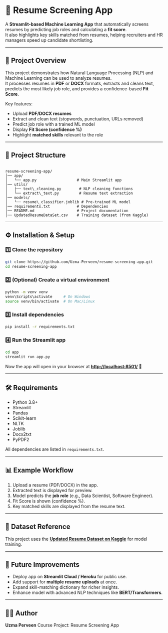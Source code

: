 # 🧠 Resume Screening App

A **Streamlit-based Machine Learning App** that automatically screens resumes by predicting job roles and calculating a **fit score**.  
It also highlights key skills matched from resumes, helping recruiters and HR managers speed up candidate shortlisting.

---

## 📌 Project Overview
This project demonstrates how Natural Language Processing (NLP) and Machine Learning can be used to analyze resumes.  
It processes resumes in **PDF** or **DOCX** formats, extracts and cleans text, predicts the most likely job role, and provides a confidence-based **Fit Score**.

Key features:
- Upload **PDF/DOCX resumes**  
- Extract and clean text (stopwords, punctuation, URLs removed)  
- Predict job role with a trained ML model  
- Display **Fit Score (confidence %)**  
- Highlight **matched skills** relevant to the role  

---

## 📂 Project Structure
```

resume-screening-app/
│── app/
│   └── app.py                  # Main Streamlit app
│── utils/
│   ├── text\_cleaning.py        # NLP cleaning functions
│   └── extract\_text.py         # Resume text extraction
│── models/
│   └── resume\_classifier.joblib # Pre-trained ML model
│── requirements.txt            # Dependencies
│── README.md                   # Project documentation
│── UpdatedResumeDataSet.csv    # Training dataset (from Kaggle)

````

---

## ⚙️ Installation & Setup

### 1️⃣ Clone the repository
```bash
git clone https://github.com/Uzma-Perveen/resume-screening-app.git
cd resume-screening-app
````

### 2️⃣ (Optional) Create a virtual environment

```bash
python -m venv venv
venv\Scripts\activate     # On Windows
source venv/bin/activate  # On Mac/Linux
```

### 3️⃣ Install dependencies

```bash
pip install -r requirements.txt
```

### 4️⃣ Run the Streamlit app

```bash
cd app
streamlit run app.py
```

Now the app will open in your browser at **[http://localhost:8501/](http://localhost:8501/)** 🎉

---

## 🛠 Requirements

* Python 3.8+
* Streamlit
* Pandas
* Scikit-learn
* NLTK
* Joblib
* Docx2txt
* PyPDF2

All dependencies are listed in `requirements.txt`.

---

## 📊 Example Workflow

1. Upload a resume (PDF/DOCX) in the app.
2. Extracted text is displayed for preview.
3. Model predicts the **job role** (e.g., Data Scientist, Software Engineer).
4. Fit Score is shown (confidence %).
5. Key matched skills are displayed from the resume text.

---

## 📁 Dataset Reference

This project uses the **[Updated Resume Dataset on Kaggle](https://www.kaggle.com/datasets/gauravduttakiit/resume-dataset)** for model training.

---

## 🚀 Future Improvements

* Deploy app on **Streamlit Cloud / Heroku** for public use.
* Add support for **multiple resume uploads** at once.
* Expand skill-matching dictionary for richer insights.
* Enhance model with advanced NLP techniques like **BERT/Transformers**.

---

## 👩‍💻 Author

**Uzma Perveen**
Course Project: Resume Screening App

